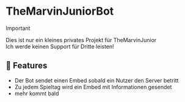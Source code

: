# TheMarvinJuniorBot

> [!IMPORTANT]
> Dies ist nur ein kleines privates Projekt für TheMarvinJunior <br>
> Ich werde keinen Support für Dritte leisten!


## 🧪 Features

- Der Bot sendet einen Embed sobald ein Nutzer den Server betritt
- Zu jedem Spieltag wird ein Embed mit Informationen gesendet
- mehr kommt bald
